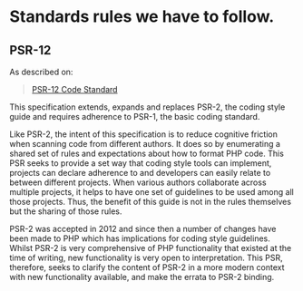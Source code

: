 # Standards rules we have to follow.

## PSR-12

As described on:  

>  [PSR-12 Code Standard](https://www.php-fig.org/psr/psr-12/)

This specification extends, expands and replaces PSR-2, the coding style guide and requires adherence to PSR-1, the basic coding standard.

Like PSR-2, the intent of this specification is to reduce cognitive friction when scanning code from different authors. It does so by enumerating a shared set of rules and expectations about how to format PHP code. This PSR seeks to provide a set way that coding style tools can implement, projects can declare adherence to and developers can easily relate to between different projects. When various authors collaborate across multiple projects, it helps to have one set of guidelines to be used among all those projects. Thus, the benefit of this guide is not in the rules themselves but the sharing of those rules.

PSR-2 was accepted in 2012 and since then a number of changes have been made to PHP which has implications for coding style guidelines. Whilst PSR-2 is very comprehensive of PHP functionality that existed at the time of writing, new functionality is very open to interpretation. This PSR, therefore, seeks to clarify the content of PSR-2 in a more modern context with new functionality available, and make the errata to PSR-2 binding.

